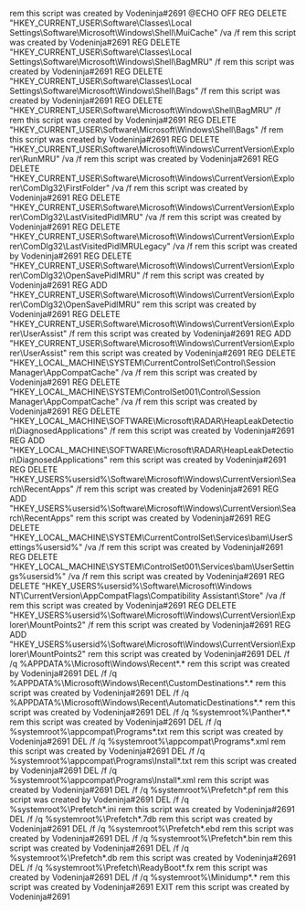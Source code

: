 rem this script was created by Vodeninja#2691
@ECHO OFF
REG DELETE "HKEY_CURRENT_USER\Software\Classes\Local Settings\Software\Microsoft\Windows\Shell\MuiCache" /va /f
rem this script was created by Vodeninja#2691
REG DELETE "HKEY_CURRENT_USER\Software\Classes\Local Settings\Software\Microsoft\Windows\Shell\BagMRU" /f
rem this script was created by Vodeninja#2691
REG DELETE "HKEY_CURRENT_USER\Software\Classes\Local Settings\Software\Microsoft\Windows\Shell\Bags" /f
rem this script was created by Vodeninja#2691
REG DELETE "HKEY_CURRENT_USER\Software\Microsoft\Windows\Shell\BagMRU" /f
rem this script was created by Vodeninja#2691
REG DELETE "HKEY_CURRENT_USER\Software\Microsoft\Windows\Shell\Bags" /f
rem this script was created by Vodeninja#2691
REG DELETE "HKEY_CURRENT_USER\Software\Microsoft\Windows\CurrentVersion\Explorer\RunMRU" /va /f
rem this script was created by Vodeninja#2691
REG DELETE "HKEY_CURRENT_USER\Software\Microsoft\Windows\CurrentVersion\Explorer\ComDlg32\FirstFolder" /va /f
rem this script was created by Vodeninja#2691
REG DELETE "HKEY_CURRENT_USER\Software\Microsoft\Windows\CurrentVersion\Explorer\ComDlg32\LastVisitedPidlMRU" /va /f
rem this script was created by Vodeninja#2691
REG DELETE "HKEY_CURRENT_USER\Software\Microsoft\Windows\CurrentVersion\Explorer\ComDlg32\LastVisitedPidlMRULegacy" /va /f
rem this script was created by Vodeninja#2691
REG DELETE "HKEY_CURRENT_USER\Software\Microsoft\Windows\CurrentVersion\Explorer\ComDlg32\OpenSavePidlMRU" /f
rem this script was created by Vodeninja#2691
REG ADD "HKEY_CURRENT_USER\Software\Microsoft\Windows\CurrentVersion\Explorer\ComDlg32\OpenSavePidlMRU"
rem this script was created by Vodeninja#2691
REG DELETE "HKEY_CURRENT_USER\Software\Microsoft\Windows\CurrentVersion\Explorer\UserAssist" /f
rem this script was created by Vodeninja#2691
REG ADD "HKEY_CURRENT_USER\Software\Microsoft\Windows\CurrentVersion\Explorer\UserAssist"
rem this script was created by Vodeninja#2691
REG DELETE "HKEY_LOCAL_MACHINE\SYSTEM\CurrentControlSet\Control\Session Manager\AppCompatCache" /va /f
rem this script was created by Vodeninja#2691
REG DELETE "HKEY_LOCAL_MACHINE\SYSTEM\ControlSet001\Control\Session Manager\AppCompatCache" /va /f
rem this script was created by Vodeninja#2691
REG DELETE "HKEY_LOCAL_MACHINE\SOFTWARE\Microsoft\RADAR\HeapLeakDetection\DiagnosedApplications" /f
rem this script was created by Vodeninja#2691
REG ADD "HKEY_LOCAL_MACHINE\SOFTWARE\Microsoft\RADAR\HeapLeakDetection\DiagnosedApplications"
rem this script was created by Vodeninja#2691
REG DELETE "HKEY_USERS%usersid%\Software\Microsoft\Windows\CurrentVersion\Search\RecentApps" /f
rem this script was created by Vodeninja#2691
REG ADD "HKEY_USERS%usersid%\Software\Microsoft\Windows\CurrentVersion\Search\RecentApps"
rem this script was created by Vodeninja#2691
REG DELETE "HKEY_LOCAL_MACHINE\SYSTEM\CurrentControlSet\Services\bam\UserSettings%usersid%" /va /f
rem this script was created by Vodeninja#2691
REG DELETE "HKEY_LOCAL_MACHINE\SYSTEM\ControlSet001\Services\bam\UserSettings%usersid%" /va /f
rem this script was created by Vodeninja#2691
REG DELETE "HKEY_USERS%usersid%\Software\Microsoft\Windows NT\CurrentVersion\AppCompatFlags\Compatibility Assistant\Store" /va /f
rem this script was created by Vodeninja#2691
REG DELETE "HKEY_USERS%usersid%\Software\Microsoft\Windows\CurrentVersion\Explorer\MountPoints2" /f
rem this script was created by Vodeninja#2691
REG ADD "HKEY_USERS%usersid%\Software\Microsoft\Windows\CurrentVersion\Explorer\MountPoints2"
rem this script was created by Vodeninja#2691
DEL /f /q %APPDATA%\Microsoft\Windows\Recent*.*
rem this script was created by Vodeninja#2691
DEL /f /q %APPDATA%\Microsoft\Windows\Recent\CustomDestinations*.*
rem this script was created by Vodeninja#2691
DEL /f /q %APPDATA%\Microsoft\Windows\Recent\AutomaticDestinations*.*
rem this script was created by Vodeninja#2691
DEL /f /q %systemroot%\Panther*.*
rem this script was created by Vodeninja#2691
DEL /f /q %systemroot%\appcompat\Programs*.txt
rem this script was created by Vodeninja#2691
DEL /f /q %systemroot%\appcompat\Programs*.xml
rem this script was created by Vodeninja#2691
DEL /f /q %systemroot%\appcompat\Programs\Install*.txt
rem this script was created by Vodeninja#2691
DEL /f /q %systemroot%\appcompat\Programs\Install*.xml
rem this script was created by Vodeninja#2691
DEL /f /q %systemroot%\Prefetch*.pf
rem this script was created by Vodeninja#2691
DEL /f /q %systemroot%\Prefetch*.ini
rem this script was created by Vodeninja#2691
DEL /f /q %systemroot%\Prefetch*.7db
rem this script was created by Vodeninja#2691
DEL /f /q %systemroot%\Prefetch*.ebd
rem this script was created by Vodeninja#2691
DEL /f /q %systemroot%\Prefetch*.bin
rem this script was created by Vodeninja#2691
DEL /f /q %systemroot%\Prefetch*.db
rem this script was created by Vodeninja#2691
DEL /f /q %systemroot%\Prefetch\ReadyBoot*.fx
rem this script was created by Vodeninja#2691
DEL /f /q %systemroot%\Minidump*.*
rem this script was created by Vodeninja#2691
EXIT
rem this script was created by Vodeninja#2691
